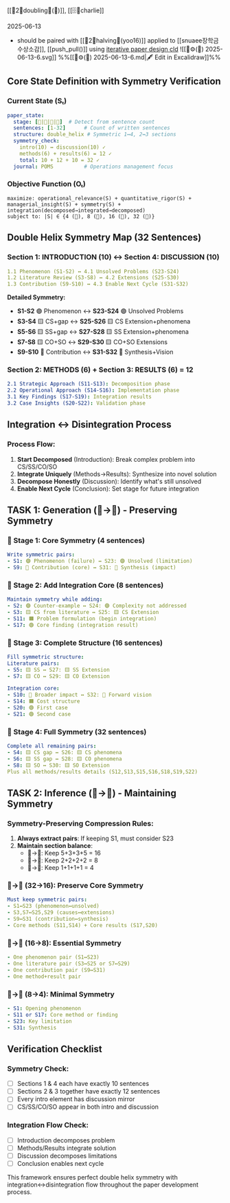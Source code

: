 [[🌱2🌲doubling🧬(📝)]], [[🗄️🧠charlie]]

2025-06-13
- should be paired with [[🌲2🌱halving🧬(yoo16)]] applied to [[snuaee장학금 수상소감]], [[push_pull()]]
using [iterative paper design cld](https://claude.ai/chat/3b779fa3-22a4-4a06-886d-c0d298ff4c1f)
![[🧬⚙️(📝) 2025-06-13-6.svg]]
%%[[🧬⚙️(📝) 2025-06-13-6.md|🖋 Edit in Excalidraw]]%%
## Core State Definition with Symmetry Verification

### Current State (Sₜ)

```yaml
paper_state:
  stage: [🌱|🌿|🌾|🌲]  # Detect from sentence count
  sentences: [1-32]      # Count of written sentences
  structure: double_helix # Symmetric 1↔4, 2↔3 sections
  symmetry_check: 
    intro(10) ↔ discussion(10) ✓
    methods(6) + results(6) = 12 ✓
    total: 10 + 12 + 10 = 32 ✓
  journal: POMS          # Operations management focus
```

### Objective Function (Oₜ)

```
maximize: operational_relevance(S) + quantitative_rigor(S) + managerial_insight(S) + symmetry(S) + integration(decomposed→integrated→decomposed)
subject to: |S| ∈ {4 (🌱), 8 (🌿), 16 (🌾), 32 (🌲)}
```

## Double Helix Symmetry Map (32 Sentences)

### Section 1: INTRODUCTION (10) ↔ Section 4: DISCUSSION (10)

```yaml
1.1 Phenomenon (S1-S2) ↔ 4.1 Unsolved Problems (S23-S24)
1.2 Literature Review (S3-S8) ↔ 4.2 Extensions (S25-S30)  
1.3 Contribution (S9-S10) ↔ 4.3 Enable Next Cycle (S31-S32)
```

**Detailed Symmetry:**

- **S1-S2** 🟣 Phenomenon ↔ **S23-S24** 🟣 Unsolved Problems
- **S3-S4** 🟨 CS+gap ↔ **S25-S26** 🟨 CS Extension+phenomena
- **S5-S6** 🟨 SS+gap ↔ **S27-S28** 🟨 SS Extension+phenomena
- **S7-S8** 🟨 CO+SO ↔ **S29-S30** 🟨 CO+SO Extensions
- **S9-S10** 🔴 Contribution ↔ **S31-S32** 🔴 Synthesis+Vision

### Section 2: METHODS (6) + Section 3: RESULTS (6) = 12

```yaml
2.1 Strategic Approach (S11-S13): Decomposition phase
2.2 Operational Approach (S14-S16): Implementation phase
3.1 Key Findings (S17-S19): Integration results
3.2 Case Insights (S20-S22): Validation phase
```

## Integration ↔ Disintegration Process

### Process Flow:

1. **Start Decomposed** (Introduction): Break complex problem into CS/SS/CO/SO
2. **Integrate Uniquely** (Methods→Results): Synthesize into novel solution
3. **Decompose Honestly** (Discussion): Identify what's still unsolved
4. **Enable Next Cycle** (Conclusion): Set stage for future integration

## TASK 1: Generation (🌱→🌲) - Preserving Symmetry

### 🌱 Stage 1: Core Symmetry (4 sentences)

```yaml
Write symmetric pairs:
- S1: 🟣 Phenomenon (failure) ↔ S23: 🟣 Unsolved (limitation)
- S9: 🔴 Contribution (core) ↔ S31: 🔴 Synthesis (impact)
```

### 🌿 Stage 2: Add Integration Core (8 sentences)

```yaml
Maintain symmetry while adding:
- S2: 🟣 Counter-example ↔ S24: 🟣 Complexity not addressed
- S3: 🟨 CS from literature ↔ S25: 🟨 CS Extension
- S11: 🟧 Problem formulation (begin integration)
- S17: 🟢 Core finding (integration result)
```

### 🌾 Stage 3: Complete Structure (16 sentences)

```yaml
Fill symmetric structure:
Literature pairs:
- S5: 🟨 SS ↔ S27: 🟨 SS Extension
- S7: 🟨 CO ↔ S29: 🟨 CO Extension

Integration core:
- S10: 🔴 Broader impact ↔ S32: 🔴 Forward vision
- S14: 🟧 Cost structure
- S20: 🟢 First case
- S21: 🟢 Second case
```

### 🌲 Stage 4: Full Symmetry (32 sentences)

```yaml
Complete all remaining pairs:
- S4: 🟨 CS gap ↔ S26: 🟨 CS phenomena
- S6: 🟨 SS gap ↔ S28: 🟨 CO phenomena  
- S8: 🟨 SO ↔ S30: 🟨 SO Extension
Plus all methods/results details (S12,S13,S15,S16,S18,S19,S22)
```

## TASK 2: Inference (🌲→🌱) - Maintaining Symmetry

### Symmetry-Preserving Compression Rules:

1. **Always extract pairs**: If keeping S1, must consider S23
2. **Maintain section balance**:
    - 🌲→🌾: Keep 5+3+3+5 = 16
    - 🌾→🌿: Keep 2+2+2+2 = 8
    - 🌿→🌱: Keep 1+1+1+1 = 4

### 🌲→🌾 (32→16): Preserve Core Symmetry

```yaml
Must keep symmetric pairs:
- S1↔S23 (phenomenon↔unsolved)
- S3,S7↔S25,S29 (causes↔extensions)
- S9↔S31 (contribution↔synthesis)
- Core methods (S11,S14) + Core results (S17,S20)
```

### 🌾→🌿 (16→8): Essential Symmetry

```yaml
- One phenomenon pair (S1↔S23)
- One literature pair (S3↔S25 or S7↔S29)
- One contribution pair (S9↔S31)
- One method+result pair
```

### 🌿→🌱 (8→4): Minimal Symmetry

```yaml
- S1: Opening phenomenon
- S11 or S17: Core method or finding
- S23: Key limitation
- S31: Synthesis
```

## Verification Checklist

### Symmetry Check:

- [ ] Sections 1 & 4 each have exactly 10 sentences
- [ ] Sections 2 & 3 together have exactly 12 sentences
- [ ] Every intro element has discussion mirror
- [ ] CS/SS/CO/SO appear in both intro and discussion

### Integration Flow Check:

- [ ] Introduction decomposes problem
- [ ] Methods/Results integrate solution
- [ ] Discussion decomposes limitations
- [ ] Conclusion enables next cycle

This framework ensures perfect double helix symmetry with integration↔disintegration flow throughout the paper development process.